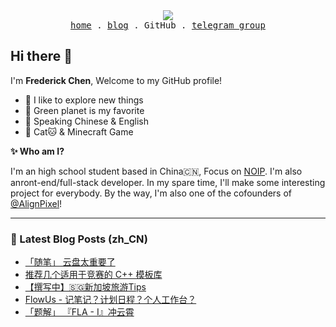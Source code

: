 <div align="center">
  <a href="https://buneye.instatus.com/zh">
    <img src="https://profile-counter.glitch.me/FrederickAsYou/count.svg"/>
  </a>
  <br />
  <samp>
    <a href="https://www.setbun.com">home</a> .
    <a href="https://blog.setbun.com">blog</a> .
    GitHub .
    <a href="https://t.me/setbungroup">telegram group</a>
  </samp>
</div>

## Hi there 👋

I'm **Frederick Chen**, Welcome to my GitHub profile!

- 🔭 I like to explore new things
- 🌱 Green planet is my favorite
- 💬 Speaking Chinese & English
- 💖 Cat🐱 & Minecraft Game

**✨ Who am I?**

I'm an high school student based in China🇨🇳, Focus on [NOIP](https://zh.wikipedia.org/wiki/%E5%85%A8%E5%9B%BD%E9%9D%92%E5%B0%91%E5%B9%B4%E4%BF%A1%E6%81%AF%E5%AD%A6%E5%A5%A5%E6%9E%97%E5%8C%B9%E5%85%8B%E8%81%94%E8%B5%9B). I'm also anront-end/full-stack developer. In my spare time, I'll make some interesting project for everybody. By the way, I'm also one of the cofounders of [@AlignPixel](https://github.com/AlignPixel)!

---

### 📖 Latest Blog Posts (zh_CN)

<!-- BLOG-POST-LIST:START -->
- [「随笔」 云盘太重要了](https://blog.setbun.com/p/20240828.html)
- [推荐几个适用于竞赛的 C++ 模板库](https://blog.setbun.com/p/20240820.html)
- [【撰写中】🇸🇬新加坡旅游Tips](https://blog.setbun.com/p/20240819.html)
- [FlowUs - 记笔记？计划日程？个人工作台？](https://blog.setbun.com/p/20240807.html)
- [「题解」 『FLA - I』冲云霄](https://blog.setbun.com/p/20240803.html)
<!-- BLOG-POST-LIST:END -->
